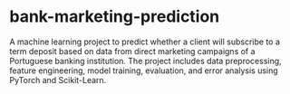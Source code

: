 # bank-marketing-prediction
A machine learning project to predict whether a client will subscribe to a term deposit based on data from direct marketing campaigns of a Portuguese banking institution. The project includes data preprocessing, feature engineering, model training, evaluation, and error analysis using PyTorch and Scikit-Learn.
